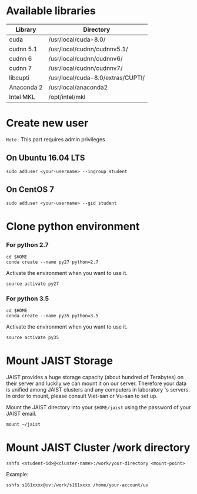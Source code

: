 #  Available libraries
Library | Directory
--- | ---
cuda | /usr/local/cuda-8.0/
cudnn 5.1 | /usr/local/cudnn/cudnnv5.1/
cudnn 6 | /usr/local/cudnn/cudnnv6/
cudnn 7 | /usr/local/cudnn/cudnnv7/
libcupti | /usr/local/cuda-8.0/extras/CUPTI/
Anaconda 2 | /usr/local/anaconda2
Intel MKL | /opt/intel/mkl
    
#  Create new user 
``Note:`` This part requires admin privileges
## On Ubuntu 16.04 LTS
``` 
sudo adduser <your-username> --ingroup student
```
## On CentOS 7
``` 
sudo adduser <your-username> --gid student
```
#  Clone python environment

### For python 2.7
``` 
cd $HOME
conda create --name py27 python=2.7
```
Activate the environment when you want to use it.
```
source activate py27
```

### For python 3.5
``` 
cd $HOME
conda create --name py35 python=3.5
```
Activate the environment when you want to use it.
```
source activate py35
```

# Mount JAIST Storage

JAIST provides a huge storage capacity (about hundred of Terabytes) on their server and luckily we can mount it on our server. Therefore your data is unified among JAIST clusters and any computers in laboratory 's servers. In order to mount, please consult Viet-san or Vu-san to set up.

Mount the JAIST directory into your ``$HOME/jaist`` using the password of your JAIST email.
```
mount ~/jaist
```

# Mount JAIST Cluster /work directory
```
sshfs <student-id>@<cluster-name>:/work/your-directory <mount-point>
```
Example:
```
sshfs s161xxxx@uv:/work/s161xxxx /home/your-account/uv
```
